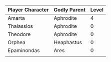 | Player Character | Godly Parent | Level |
| ---------------- | ------------ | ----- |
| Amarta           | Aphrodite    | 4     |
| Thalassios       | Aphrodite    | 0     |
| Theodore         | Aphrodite    | 0     |
| Orphea           | Heaphastus   | 0     |
| Epaminondas      | Ares         | 0     |
|                  |              |       |
